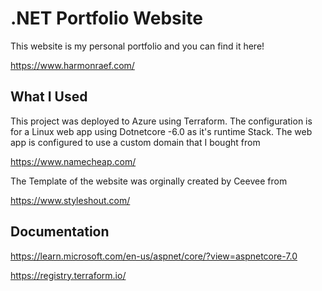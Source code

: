 # .NET Portfolio Website

This website is my personal portfolio and you can find it here! 

https://www.harmonraef.com/

## What I Used
This project was deployed to Azure using Terraform. The configuration is for a Linux web app using Dotnetcore -6.0 as it's runtime Stack. The web app is configured to use a custom domain that I bought from 

https://www.namecheap.com/

The Template of the website was orginally created by Ceevee from 

https://www.styleshout.com/

## Documentation
https://learn.microsoft.com/en-us/aspnet/core/?view=aspnetcore-7.0

https://registry.terraform.io/
